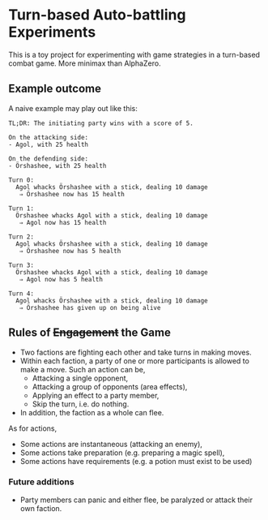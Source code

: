# Turn-based Auto-battling Experiments

This is a toy project for experimenting with game strategies
in a turn-based combat game. More minimax than AlphaZero.

## Example outcome

A naive example may play out like this:

```
TL;DR: The initiating party wins with a score of 5.

On the attacking side:
- Agol, with 25 health

On the defending side:
- Örshashee, with 25 health

Turn 0:
  Agol whacks Örshashee with a stick, dealing 10 damage
   ⇒ Örshashee now has 15 health

Turn 1:
  Örshashee whacks Agol with a stick, dealing 10 damage
   ⇒ Agol now has 15 health

Turn 2:
  Agol whacks Örshashee with a stick, dealing 10 damage
   ⇒ Örshashee now has 5 health

Turn 3:
  Örshashee whacks Agol with a stick, dealing 10 damage
   ⇒ Agol now has 5 health

Turn 4:
  Agol whacks Örshashee with a stick, dealing 10 damage
   ⇒ Örshashee has given up on being alive
```

## Rules of ~~Engagement~~ the Game

- Two factions are fighting each other and take turns
  in making moves.
- Within each faction, a party of one or more participants
  is allowed to make a move. Such an action can be,
  - Attacking a single opponent,
  - Attacking a group of opponents (area effects),
  - Applying an effect to a party member,
  - Skip the turn, i.e. do nothing.
- In addition, the faction as a whole can flee.
 
As for actions,

- Some actions are instantaneous (attacking an enemy),
- Some actions take preparation (e.g. preparing a magic spell),
- Some actions have requirements (e.g. a potion must exist to be used)

### Future additions

- Party members can panic and either flee, be paralyzed or attack their own faction.
